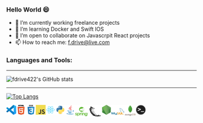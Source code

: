 ### Hello World 😄

-   🔭 I’m currently working freelance projects
-   🌱 I’m learning Docker and Swift IOS
-   👯 I’m open to collaborate on Javascrpit React projects
-   📫 How to reach me: f.drive@live.com

### Languages and Tools:

---

![fdrive422's GitHub stats](https://github-readme-stats.vercel.app/api?username=fdrive422&show_icons=true&theme=radical)

---

[![Top Langs](https://github-readme-stats.vercel.app/api/top-langs/?username=fdrive422&hide=css&layout=compact&theme=chartreuse-dark)](https://github.com/fdrive422/github-readme-stats)

<img align="left" alt="Visual Studio Code" width="26" src="https://raw.githubusercontent.com/github/explore/80688e429a7d4ef2fca1e82350fe8e3517d3494d/topics/visual-studio-code/visual-studio-code.png" />
<img align="left" alt="HTML5" width="26" src="https://raw.githubusercontent.com/github/explore/80688e429a7d4ef2fca1e82350fe8e3517d3494d/topics/html/html.png" />
<img align="left" alt="CSS3" width="26" src="https://raw.githubusercontent.com/github/explore/80688e429a7d4ef2fca1e82350fe8e3517d3494d/topics/css/css.png" />
<img align="left" alt="JavaScript" width="26px" src="https://raw.githubusercontent.com/github/explore/80688e429a7d4ef2fca1e82350fe8e3517d3494d/topics/javascript/javascript.png" />
<img align="left" alt="React" width="26" src="https://raw.githubusercontent.com/github/explore/80688e429a7d4ef2fca1e82350fe8e3517d3494d/topics/react/react.png" />
<img align="left" alt="Python" width="26" src="https://raw.githubusercontent.com/devicons/devicon/master/icons/python/python-original.svg" />
<img align="left" alt="Java" width="26" src="https://raw.githubusercontent.com/devicons/devicon/master/icons/java/java-original.svg" />
<img align="left" alt="SpringBoot" width="35" src="https://raw.githubusercontent.com/devicons/devicon/master/icons/spring/spring-original-wordmark.svg" />
<img align="left" alt="Flask" width="35" height="-100" src="https://raw.githubusercontent.com/devicons/devicon/master/icons/flask/flask-original.svg" />
<!-- <img align="left" alt="Express" width="37" height="-120" src="https://raw.githubusercontent.com/devicons/devicon/master/icons/express/express-original-wordmark.svg" /> -->
<img align="left" alt="Node.js" width="26" src="https://raw.githubusercontent.com/github/explore/80688e429a7d4ef2fca1e82350fe8e3517d3494d/topics/nodejs/nodejs.png" />
<img align="left" alt="MySQL" width="35" height="-120" src="https://raw.githubusercontent.com/devicons/devicon/master/icons/mysql/mysql-original-wordmark.svg" />
<img align="left" alt="MongoDB" width="30" src="https://raw.githubusercontent.com/devicons/devicon/master/icons/mongodb/mongodb-original-wordmark.svg" />
<img class="category" align="left" alt="Terminal" width="26" src="https://raw.githubusercontent.com/github/explore/80688e429a7d4ef2fca1e82350fe8e3517d3494d/topics/terminal/terminal.png" />

<!--
**fdrive422/fdrive422** is a ✨ _special_ ✨ repository because its `README.md` (this file) appears on your GitHub profile.

Here are some ideas to get you started:

- 🔭 I’m currently working on ...
- 🌱 I’m currently learning ...
- 👯 I’m looking to collaborate on ...
- 🤔 I’m looking for help with ...
- 💬 Ask me about ...
- 📫 How to reach me: ...
- 😄 Pronouns: ...
- ⚡ Fun fact: ...
